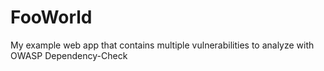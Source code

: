 # FooWorld
My example web app that contains multiple vulnerabilities to analyze with OWASP Dependency-Check
